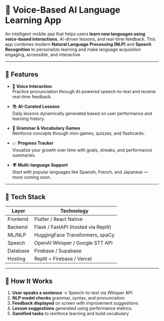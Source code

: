 # 📱 Voice-Based AI Language Learning App

An intelligent mobile app that helps users **learn new languages using voice-based interactions**, AI-driven lessons, and real-time feedback. This app combines modern **Natural Language Processing (NLP)** and **Speech Recognition** to personalize learning and make language acquisition engaging, accessible, and interactive.

---

## 🚀 Features

- 🎤 **Voice Interaction**  
  Practice pronunciation through AI-powered speech-to-text and receive real-time feedback.

- 📚 **AI-Curated Lessons**  
  Daily lessons dynamically generated based on user performance and learning history.

- 💬 **Grammar & Vocabulary Games**  
  Reinforce concepts through mini-games, quizzes, and flashcards.

- 📈 **Progress Tracker**  
  Visualize your growth over time with goals, streaks, and performance summaries.

- 🌍 **Multi-language Support**  
  Start with popular languages like Spanish, French, and Japanese — more coming soon.

---

## 🧠 Tech Stack

| Layer        | Technology                          |
|--------------|-------------------------------------|
| Frontend     | Flutter / React Native              |
| Backend      | Flask / FastAPI (hosted via Replit) |
| ML/NLP       | HuggingFace Transformers, spaCy     |
| Speech       | OpenAI Whisper / Google STT API     |
| Database     | Firebase / Supabase                 |
| Hosting      | Replit + Firebase / Vercel          |

---

## 🔧 How It Works

1. **User speaks a sentence** → Speech-to-text via Whisper API  
2. **NLP model checks** grammar, syntax, and pronunciation  
3. **Feedback displayed** on screen with improvement suggestions  
4. **Lesson suggestions** generated using performance metrics  
5. **Gamified tasks** to reinforce learning and build vocabulary


